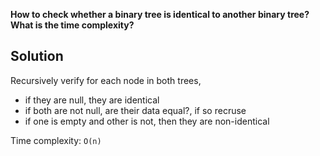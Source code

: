 **How to check whether a binary tree is identical to another binary tree? What is the time complexity?**

## Solution

Recursively verify for each node in both trees,
  - if they are null, they are identical
  - if both are not null, are their data equal?, if so recruse
  - if one is empty and other is not, then they are non-identical

Time complexity: `O(n)`
